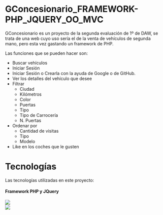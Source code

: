 # GConcesionario_FRAMEWORK-PHP_JQUERY_OO_MVC

GConcesionario es un proyecto de la segunda evaluación de 1º de DAW, se trata de una web cuyo uso sería el de la venta de vehículos de segunda mano, pero esta vez gastando un framework de PHP.

Las funciones que se pueden hacer son: 
- Buscar vehículos
- Iniciar Sesión
- Iniciar Sesión o Crearla con la ayuda de Google o de GitHub.
- Ver los detalles del vehículo que desee
- Filtrar
  - Ciudad
  - Kilómetros
  - Color
  - Puertas
  - Tipo
  - Tipo de Carrocería
  - N. Puertas
- Ordenar por
  - Cantidad de visitas
  - Tipo
  - Modelo
- Like en los coches que le gusten

# Tecnologías
Las tecnologías utilizadas en este proyecto:
<div align="left" width="300">
  <h4>Framework PHP y JQuery</h4>
  <a target="_blank" href="https://www.php.net/docs.php"><img src="https://img.shields.io/badge/PHP-777BB4?style=for-the-badge&logo=php&logoColor=white" /></a><br>
  <a target="_blank" href="https://jquery.com/"><img src="https://img.shields.io/badge/jQuery-0769AD?style=for-the-badge&logo=jquery&logoColor=white" /></a>
</div>
